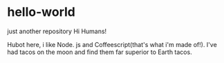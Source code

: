 # hello-world
just another repository
Hi Humans!

Hubot here, i like Node. js and Coffeescript(that's what i'm made of!).
I've had tacos on the moon and find them far superior to Earth tacos.
